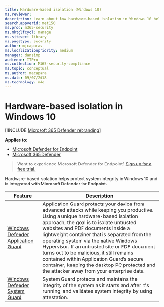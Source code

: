 ```yaml
---
title: Hardware-based isolation (Windows 10)
ms.reviewer: 
description: Learn about how hardware-based isolation in Windows 10 helps to combat malware.
search.appverid: met150
ms.prod: m365-security
ms.mktglfcycl: manage
ms.sitesec: library
ms.pagetype: security
author: mjcaparas
ms.localizationpriority: medium
manager: dansimp
audience: ITPro
ms.collection: M365-security-compliance
ms.topic: conceptual
ms.author: macapara
ms.date: 09/07/2018
ms.technology: mde
---
```


# Hardware-based isolation in Windows 10

[!INCLUDE [Microsoft 365 Defender rebranding](../../includes/microsoft-defender.md)]

**Applies to:**
- [Microsoft Defender for Endpoint](https://go.microsoft.com/fwlink/p/?linkid=2154037)
- [Microsoft 365 Defender](https://go.microsoft.com/fwlink/p/?linkid=2118804)

> Want to experience Microsoft Defender for Endpoint? [Sign up for a free trial.](https://www.microsoft.com/microsoft-365/windows/microsoft-defender-atp?ocid=docs-wdatp-exposedapis-abovefoldlink)


Hardware-based isolation helps protect system integrity in Windows 10 and is integrated with Microsoft Defender for Endpoint. 

| Feature | Description |
|------------|-------------|
| [Windows Defender Application Guard](../microsoft-defender-application-guard/md-app-guard-overview.md) | Application Guard protects your device from advanced attacks while keeping you productive. Using a unique hardware-based isolation approach, the goal is to isolate untrusted websites and PDF documents inside a lightweight container that is separated from the operating system via the native Windows Hypervisor. If an untrusted site or PDF document turns out to be malicious, it still remains contained within Application Guard’s secure container, keeping the desktop PC protected and the attacker away from your enterprise data. |
| [Windows Defender System Guard](../windows-defender-system-guard/system-guard-how-hardware-based-root-of-trust-helps-protect-windows.md) | System Guard protects and maintains the integrity of the system as it starts and after it's running, and validates system integrity by using attestation.  |

